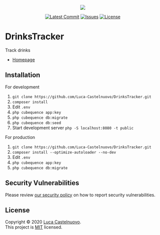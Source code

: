<p align="center"><a href="https://github.com/Luca-Castelnuovo/DrinksTracker"><img src="https://camo.githubusercontent.com/0d274db00a19d2d99174dde5040ffc478923d290ea841e6f18ea20caaf10a386/68747470733a2f2f72617763646e2e6769746861636b2e636f6d2f437562655175656e63652f437562655175656e63652f383535613866653833363938396361343063346535306138383933363239373565616239616334332f7075626c69632f6173736574732f696d616765732f62616e6e65722e706e67"></a></p>

<p align="center">
<a href="https://github.com/Luca-Castelnuovo/DrinksTracker/commits/master"><img src="https://img.shields.io/github/last-commit/Luca-Castelnuovo/DrinksTracker" alt="Latest Commit"></a>
<a href="https://github.com/Luca-Castelnuovo/DrinksTracker/issues"><img src="https://img.shields.io/github/issues/Luca-Castelnuovo/DrinksTracker" alt="Issues"></a>
<a href="LICENSE.md"><img src="https://img.shields.io/github/license/Luca-Castelnuovo/DrinksTracker" alt="License"></a>
</p>

# DrinksTracker

Track drinks

- [Homepage](https://drinks.castelnuovo.xyz)

## Installation

For development

1. `git clone https://github.com/Luca-Castelnuovo/DrinksTracker.git`
2. `composer install`
3. Edit `.env`
4. `php cubequence app:key`
5. `php cubequence db:migrate`
6. `php cubequence db:seed`
7. Start development server `php -S localhost:8080 -t public`

For production

1. `git clone https://github.com/Luca-Castelnuovo/DrinksTracker.git`
2. `composer install --optimize-autoloader --no-dev`
3. Edit `.env`
4. `php cubequence app:key`
5. `php cubequence db:migrate`

## Security Vulnerabilities

Please review [our security policy](https://github.com/Luca-Castelnuovo/DrinksTracker/security/policy) on how to report security vulnerabilities.

## License

Copyright © 2020 [Luca Castelnuovo](https://github.com/Luca-Castelnuovo). <br />
This project is [MIT](LICENSE.md) licensed.
